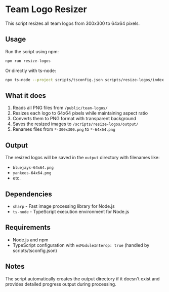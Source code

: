 # Team Logo Resizer

This script resizes all team logos from 300x300 to 64x64 pixels.

## Usage

Run the script using npm:

```bash
npm run resize-logos
```

Or directly with ts-node:

```bash
npx ts-node --project scripts/tsconfig.json scripts/resize-logos/index.ts
```

## What it does

1. Reads all PNG files from `/public/team-logos/`
2. Resizes each logo to 64x64 pixels while maintaining aspect ratio
3. Converts them to PNG format with transparent background
4. Saves the resized images to `/scripts/resize-logos/output/`
5. Renames files from `*-300x300.png` to `*-64x64.png`

## Output

The resized logos will be saved in the `output` directory with filenames like:

- `bluejays-64x64.png`
- `yankees-64x64.png`
- etc.

## Dependencies

- `sharp` - Fast image processing library for Node.js
- `ts-node` - TypeScript execution environment for Node.js

## Requirements

- Node.js and npm
- TypeScript configuration with `esModuleInterop: true` (handled by scripts/tsconfig.json)

## Notes

The script automatically creates the output directory if it doesn't exist and provides detailed progress output during processing.
